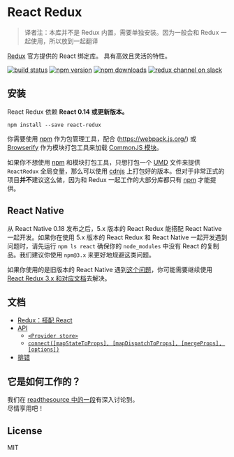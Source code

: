 React Redux
=========================

> 译者注：本库并不是 Redux 内置，需要单独安装。因为一般会和 Redux 一起使用，所以放到一起翻译

[Redux](https://github.com/reactjs/redux) 官方提供的 React 绑定库。
具有高效且灵活的特性。

[![build status](https://img.shields.io/travis/reactjs/react-redux/master.svg?style=flat-square)](https://travis-ci.org/reactjs/react-redux) [![npm version](https://img.shields.io/npm/v/react-redux.svg?style=flat-square)](https://www.npmjs.com/package/react-redux)
[![npm downloads](https://img.shields.io/npm/dm/react-redux.svg?style=flat-square)](https://www.npmjs.com/package/react-redux)
[![redux channel on slack](https://img.shields.io/badge/slack-redux@reactiflux-61DAFB.svg?style=flat-square)](http://www.reactiflux.com)


## 安装

React Redux 依赖 **React 0.14 或更新版本。**

```
npm install --save react-redux
```

你需要使用 [npm](http://npmjs.com/) 作为包管理工具，配合 (https://webpack.js.org/) 或 [Browserify](http://browserify.org/) 作为模块打包工具来加载 [CommonJS 模块](http://webpack.github.io/docs/commonjs.html)。

如果你不想使用 [npm](http://npmjs.com/) 和模块打包工具，只想打包一个 [UMD](https://github.com/umdjs/umd) 文件来提供 `ReactRedux` 全局变量，那么可以使用 [cdnjs](https://cdnjs.com/libraries/react-redux) 上打包好的版本。但对于非常正式的项目**并不**建议这么做，因为和 Redux 一起工作的大部分库都只有 [npm](http://npmjs.com/) 才能提供。

## React Native

从 React Native 0.18 发布之后，5.x 版本的 React Redux 能搭配 React Native 一起开发。如果你在使用 5.x 版本的 React Redux 和 React Native 一起开发遇到问题时，请先运行 `npm ls react` 确保你的 `node_modules` 中没有 React 的复制品。我们建议你使用  `npm@3.x` 来更好地规避这类问题。

如果你使用的是旧版本的 React Native 遇到[这个问题](https://github.com/facebook/react-native/issues/2985)，你可能需要继续使用 [React Redux 3.x 和对应文档](https://github.com/reactjs/react-redux/tree/v3.1.0)去解决。

## 文档

- [Redux：搭配 React](http://cn.redux.js.org/docs/basics/UsageWithReact.html)
- [API](api.md#api)
  - [`<Provider store>`](api.md#provider-store)
  - [`connect([mapStateToProps], [mapDispatchToProps], [mergeProps], [options])`](api.md#connectmapstatetoprops-mapdispatchtoprops-mergeprops-options)
- [排错](troubleshooting.md#troubleshooting)

## 它是如何工作的？

我们在 [readthesource 中的一段](https://www.youtube.com/watch?v=VJ38wSFbM3A)有深入讨论到。  
尽情享用吧！

## License

MIT